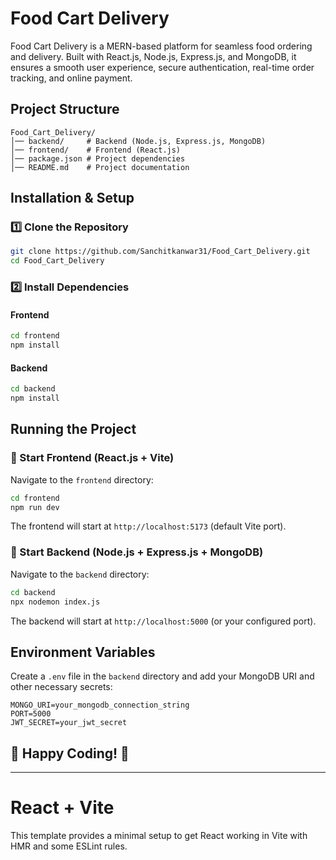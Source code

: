 # Food Cart Delivery

Food Cart Delivery is a MERN-based platform for seamless food ordering and delivery. Built with React.js, Node.js, Express.js, and MongoDB, it ensures a smooth user experience, secure authentication, real-time order tracking, and online payment.

## Project Structure
```
Food_Cart_Delivery/
│── backend/     # Backend (Node.js, Express.js, MongoDB)
│── frontend/    # Frontend (React.js)
│── package.json # Project dependencies
│── README.md    # Project documentation
```

## Installation & Setup

### 1️⃣ Clone the Repository
```sh
git clone https://github.com/Sanchitkanwar31/Food_Cart_Delivery.git
cd Food_Cart_Delivery
```

### 2️⃣ Install Dependencies
#### Frontend
```sh
cd frontend
npm install
```
#### Backend
```sh
cd backend
npm install
```

## Running the Project

### 🚀 Start Frontend (React.js + Vite)
Navigate to the `frontend` directory:
```sh
cd frontend
npm run dev
```
The frontend will start at `http://localhost:5173` (default Vite port).

### 🚀 Start Backend (Node.js + Express.js + MongoDB)
Navigate to the `backend` directory:
```sh
cd backend
npx nodemon index.js
```
The backend will start at `http://localhost:5000` (or your configured port).

## Environment Variables
Create a `.env` file in the `backend` directory and add your MongoDB URI and other necessary secrets:
```
MONGO_URI=your_mongodb_connection_string
PORT=5000
JWT_SECRET=your_jwt_secret
```

## 🚀 Happy Coding! 🎉



---

# React + Vite
This template provides a minimal setup to get React working in Vite with HMR and some ESLint rules.
